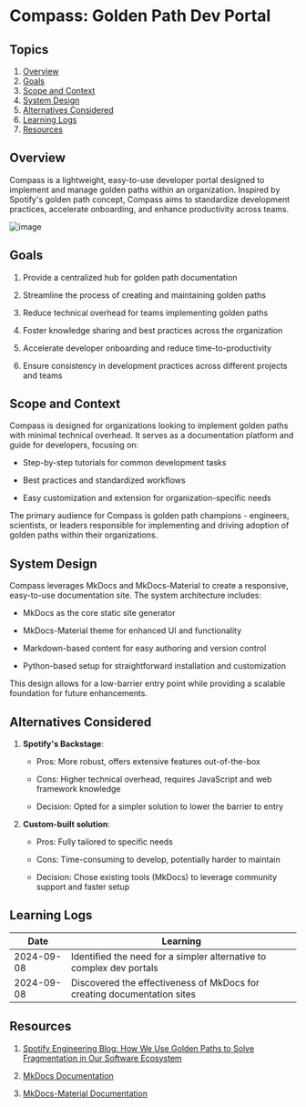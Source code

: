 # Compass: Golden Path Dev Portal

## Topics

1. [Overview](#overview)
2. [Goals](#goals)
3. [Scope and Context](#scope-and-context)
4. [System Design](#system-design)
5. [Alternatives Considered](#alternatives-considered)
6. [Learning Logs](#learning-logs)
7. [Resources](#resources)

## Overview

Compass is a lightweight, easy-to-use developer portal designed to implement and manage golden paths within an organization. Inspired by Spotify's golden path concept, Compass aims to standardize development practices, accelerate onboarding, and enhance productivity across teams.

![image](https://github.com/user-attachments/assets/18ffbcc2-fa65-4043-b334-f8935f46b0bc)

## Goals

1. Provide a centralized hub for golden path documentation

2. Streamline the process of creating and maintaining golden paths

3. Reduce technical overhead for teams implementing golden paths

4. Foster knowledge sharing and best practices across the organization

5. Accelerate developer onboarding and reduce time-to-productivity

6. Ensure consistency in development practices across different projects and teams

## Scope and Context

Compass is designed for organizations looking to implement golden paths with minimal technical overhead. It serves as a documentation platform and guide for developers, focusing on:

- Step-by-step tutorials for common development tasks

- Best practices and standardized workflows

- Easy customization and extension for organization-specific needs

The primary audience for Compass is golden path champions - engineers, scientists, or leaders responsible for implementing and driving adoption of golden paths within their organizations.

## System Design

Compass leverages MkDocs and MkDocs-Material to create a responsive, easy-to-use documentation site. The system architecture includes:

- MkDocs as the core static site generator

- MkDocs-Material theme for enhanced UI and functionality

- Markdown-based content for easy authoring and version control

- Python-based setup for straightforward installation and customization

This design allows for a low-barrier entry point while providing a scalable foundation for future enhancements.

## Alternatives Considered

1. **Spotify's Backstage**:

   - Pros: More robust, offers extensive features out-of-the-box

   - Cons: Higher technical overhead, requires JavaScript and web framework knowledge

   - Decision: Opted for a simpler solution to lower the barrier to entry

2. **Custom-built solution**:

   - Pros: Fully tailored to specific needs

   - Cons: Time-consuming to develop, potentially harder to maintain

   - Decision: Chose existing tools (MkDocs) to leverage community support and faster setup

## Learning Logs

| Date | Learning |
|------|----------|
| 2024-09-08 | Identified the need for a simpler alternative to complex dev portals |
| 2024-09-08 | Discovered the effectiveness of MkDocs for creating documentation sites |

## Resources

1. [Spotify Engineering Blog: How We Use Golden Paths to Solve Fragmentation in Our Software Ecosystem](https://engineering.atspotify.com/2020/08/how-we-use-golden-paths-to-solve-fragmentation-in-our-software-ecosystem/)

2. [MkDocs Documentation](https://www.mkdocs.org/)

3. [MkDocs-Material Documentation](https://squidfunk.github.io/mkdocs-material/)
